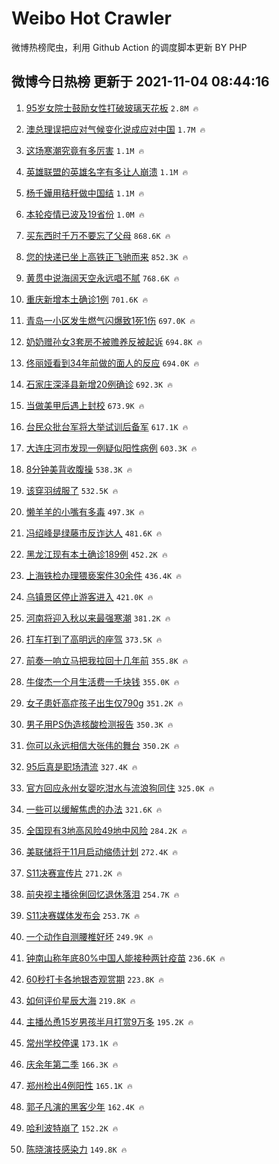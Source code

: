 # Weibo Hot Crawler 



微博热榜爬虫，利用 Github Action 的调度脚本更新 BY PHP 


## 微博今日热榜 更新于 2021-11-04 08:44:16 
1. [95岁女院士鼓励女性打破玻璃天花板](https://s.weibo.com/weibo?q=%2395%E5%B2%81%E5%A5%B3%E9%99%A2%E5%A3%AB%E9%BC%93%E5%8A%B1%E5%A5%B3%E6%80%A7%E6%89%93%E7%A0%B4%E7%8E%BB%E7%92%83%E5%A4%A9%E8%8A%B1%E6%9D%BF%23&Refer=top) `2.8M 🔥` 

1. [澳总理误把应对气候变化说成应对中国](https://s.weibo.com/weibo?q=%23%E6%BE%B3%E6%80%BB%E7%90%86%E8%AF%AF%E6%8A%8A%E5%BA%94%E5%AF%B9%E6%B0%94%E5%80%99%E5%8F%98%E5%8C%96%E8%AF%B4%E6%88%90%E5%BA%94%E5%AF%B9%E4%B8%AD%E5%9B%BD%23&Refer=top) `1.7M 🔥` 

1. [这场寒潮究竟有多厉害](https://s.weibo.com/weibo?q=%23%E8%BF%99%E5%9C%BA%E5%AF%92%E6%BD%AE%E7%A9%B6%E7%AB%9F%E6%9C%89%E5%A4%9A%E5%8E%89%E5%AE%B3%23&Refer=top) `1.1M 🔥` 

1. [英雄联盟的英雄名字有多让人崩溃](https://s.weibo.com/weibo?q=%23%E8%8B%B1%E9%9B%84%E8%81%94%E7%9B%9F%E7%9A%84%E8%8B%B1%E9%9B%84%E5%90%8D%E5%AD%97%E6%9C%89%E5%A4%9A%E8%AE%A9%E4%BA%BA%E5%B4%A9%E6%BA%83%23&Refer=top) `1.1M 🔥` 

1. [杨千嬅用秸秆做中国结](https://s.weibo.com/weibo?q=%23%E6%9D%A8%E5%8D%83%E5%AC%85%E7%94%A8%E7%A7%B8%E7%A7%86%E5%81%9A%E4%B8%AD%E5%9B%BD%E7%BB%93%23&Refer=top) `1.1M 🔥` 

1. [本轮疫情已波及19省份](https://s.weibo.com/weibo?q=%23%E6%9C%AC%E8%BD%AE%E7%96%AB%E6%83%85%E5%B7%B2%E6%B3%A2%E5%8F%8A19%E7%9C%81%E4%BB%BD%23&Refer=top) `1.0M 🔥` 

1. [买东西时千万不要忘了父母](https://s.weibo.com/weibo?q=%23%E4%B9%B0%E4%B8%9C%E8%A5%BF%E6%97%B6%E5%8D%83%E4%B8%87%E4%B8%8D%E8%A6%81%E5%BF%98%E4%BA%86%E7%88%B6%E6%AF%8D%23&Refer=top) `868.6K 🔥` 

1. [您的快递已坐上高铁正飞驰而来](https://s.weibo.com/weibo?q=%23%E6%82%A8%E7%9A%84%E5%BF%AB%E9%80%92%E5%B7%B2%E5%9D%90%E4%B8%8A%E9%AB%98%E9%93%81%E6%AD%A3%E9%A3%9E%E9%A9%B0%E8%80%8C%E6%9D%A5%23&Refer=top) `852.3K 🔥` 

1. [黄贯中说海阔天空永远唱不腻](https://s.weibo.com/weibo?q=%23%E9%BB%84%E8%B4%AF%E4%B8%AD%E8%AF%B4%E6%B5%B7%E9%98%94%E5%A4%A9%E7%A9%BA%E6%B0%B8%E8%BF%9C%E5%94%B1%E4%B8%8D%E8%85%BB%23&Refer=top) `768.6K 🔥` 

1. [重庆新增本土确诊1例](https://s.weibo.com/weibo?q=%23%E9%87%8D%E5%BA%86%E6%96%B0%E5%A2%9E%E6%9C%AC%E5%9C%9F%E7%A1%AE%E8%AF%8A1%E4%BE%8B%23&Refer=top) `701.6K 🔥` 

1. [青岛一小区发生燃气闪爆致1死1伤](https://s.weibo.com/weibo?q=%23%E9%9D%92%E5%B2%9B%E4%B8%80%E5%B0%8F%E5%8C%BA%E5%8F%91%E7%94%9F%E7%87%83%E6%B0%94%E9%97%AA%E7%88%86%E8%87%B41%E6%AD%BB1%E4%BC%A4%23&Refer=top) `697.0K 🔥` 

1. [奶奶赠孙女3套房不被赡养反被起诉](https://s.weibo.com/weibo?q=%23%E5%A5%B6%E5%A5%B6%E8%B5%A0%E5%AD%99%E5%A5%B33%E5%A5%97%E6%88%BF%E4%B8%8D%E8%A2%AB%E8%B5%A1%E5%85%BB%E5%8F%8D%E8%A2%AB%E8%B5%B7%E8%AF%89%23&Refer=top) `694.8K 🔥` 

1. [佟丽娅看到34年前做的面人的反应](https://s.weibo.com/weibo?q=%23%E4%BD%9F%E4%B8%BD%E5%A8%85%E7%9C%8B%E5%88%B034%E5%B9%B4%E5%89%8D%E5%81%9A%E7%9A%84%E9%9D%A2%E4%BA%BA%E7%9A%84%E5%8F%8D%E5%BA%94%23&Refer=top) `694.0K 🔥` 

1. [石家庄深泽县新增20例确诊](https://s.weibo.com/weibo?q=%23%E7%9F%B3%E5%AE%B6%E5%BA%84%E6%B7%B1%E6%B3%BD%E5%8E%BF%E6%96%B0%E5%A2%9E20%E4%BE%8B%E7%A1%AE%E8%AF%8A%23&Refer=top) `692.3K 🔥` 

1. [当做美甲后遇上封校](https://s.weibo.com/weibo?q=%23%E5%BD%93%E5%81%9A%E7%BE%8E%E7%94%B2%E5%90%8E%E9%81%87%E4%B8%8A%E5%B0%81%E6%A0%A1%23&Refer=top) `673.9K 🔥` 

1. [台民众批台军将大举试训后备军](https://s.weibo.com/weibo?q=%23%E5%8F%B0%E6%B0%91%E4%BC%97%E6%89%B9%E5%8F%B0%E5%86%9B%E5%B0%86%E5%A4%A7%E4%B8%BE%E8%AF%95%E8%AE%AD%E5%90%8E%E5%A4%87%E5%86%9B%23&Refer=top) `617.1K 🔥` 

1. [大连庄河市发现一例疑似阳性病例](https://s.weibo.com/weibo?q=%23%E5%A4%A7%E8%BF%9E%E5%BA%84%E6%B2%B3%E5%B8%82%E5%8F%91%E7%8E%B0%E4%B8%80%E4%BE%8B%E7%96%91%E4%BC%BC%E9%98%B3%E6%80%A7%E7%97%85%E4%BE%8B%23&Refer=top) `603.3K 🔥` 

1. [8分钟美背收腹操](https://s.weibo.com/weibo?q=%238%E5%88%86%E9%92%9F%E7%BE%8E%E8%83%8C%E6%94%B6%E8%85%B9%E6%93%8D%23&Refer=top) `538.3K 🔥` 

1. [该穿羽绒服了](https://s.weibo.com/weibo?q=%23%E8%AF%A5%E7%A9%BF%E7%BE%BD%E7%BB%92%E6%9C%8D%E4%BA%86%23&Refer=top) `532.5K 🔥` 

1. [懒羊羊的小嘴有多毒](https://s.weibo.com/weibo?q=%23%E6%87%92%E7%BE%8A%E7%BE%8A%E7%9A%84%E5%B0%8F%E5%98%B4%E6%9C%89%E5%A4%9A%E6%AF%92%23&Refer=top) `497.3K 🔥` 

1. [冯绍峰是绿藤市反诈达人](https://s.weibo.com/weibo?q=%23%E5%86%AF%E7%BB%8D%E5%B3%B0%E6%98%AF%E7%BB%BF%E8%97%A4%E5%B8%82%E5%8F%8D%E8%AF%88%E8%BE%BE%E4%BA%BA%23&Refer=top) `481.6K 🔥` 

1. [黑龙江现有本土确诊189例](https://s.weibo.com/weibo?q=%23%E9%BB%91%E9%BE%99%E6%B1%9F%E7%8E%B0%E6%9C%89%E6%9C%AC%E5%9C%9F%E7%A1%AE%E8%AF%8A189%E4%BE%8B%23&Refer=top) `452.2K 🔥` 

1. [上海铁检办理猥亵案件30余件](https://s.weibo.com/weibo?q=%23%E4%B8%8A%E6%B5%B7%E9%93%81%E6%A3%80%E5%8A%9E%E7%90%86%E7%8C%A5%E4%BA%B5%E6%A1%88%E4%BB%B630%E4%BD%99%E4%BB%B6%23&Refer=top) `436.4K 🔥` 

1. [乌镇景区停止游客进入](https://s.weibo.com/weibo?q=%23%E4%B9%8C%E9%95%87%E6%99%AF%E5%8C%BA%E5%81%9C%E6%AD%A2%E6%B8%B8%E5%AE%A2%E8%BF%9B%E5%85%A5%23&Refer=top) `421.0K 🔥` 

1. [河南将迎入秋以来最强寒潮](https://s.weibo.com/weibo?q=%23%E6%B2%B3%E5%8D%97%E5%B0%86%E8%BF%8E%E5%85%A5%E7%A7%8B%E4%BB%A5%E6%9D%A5%E6%9C%80%E5%BC%BA%E5%AF%92%E6%BD%AE%23&Refer=top) `381.2K 🔥` 

1. [打车打到了高明远的座驾](https://s.weibo.com/weibo?q=%23%E6%89%93%E8%BD%A6%E6%89%93%E5%88%B0%E4%BA%86%E9%AB%98%E6%98%8E%E8%BF%9C%E7%9A%84%E5%BA%A7%E9%A9%BE%23&Refer=top) `373.5K 🔥` 

1. [前奏一响立马把我拉回十几年前](https://s.weibo.com/weibo?q=%E5%89%8D%E5%A5%8F%E4%B8%80%E5%93%8D%E7%AB%8B%E9%A9%AC%E6%8A%8A%E6%88%91%E6%8B%89%E5%9B%9E%E5%8D%81%E5%87%A0%E5%B9%B4%E5%89%8D&Refer=top) `355.8K 🔥` 

1. [牛俊杰一个月生活费一千块钱](https://s.weibo.com/weibo?q=%23%E7%89%9B%E4%BF%8A%E6%9D%B0%E4%B8%80%E4%B8%AA%E6%9C%88%E7%94%9F%E6%B4%BB%E8%B4%B9%E4%B8%80%E5%8D%83%E5%9D%97%E9%92%B1%23&Refer=top) `355.0K 🔥` 

1. [女子患妊高症孩子出生仅790g](https://s.weibo.com/weibo?q=%23%E5%A5%B3%E5%AD%90%E6%82%A3%E5%A6%8A%E9%AB%98%E7%97%87%E5%AD%A9%E5%AD%90%E5%87%BA%E7%94%9F%E4%BB%85790g%23&Refer=top) `351.2K 🔥` 

1. [男子用PS伪造核酸检测报告](https://s.weibo.com/weibo?q=%23%E7%94%B7%E5%AD%90%E7%94%A8PS%E4%BC%AA%E9%80%A0%E6%A0%B8%E9%85%B8%E6%A3%80%E6%B5%8B%E6%8A%A5%E5%91%8A%23&Refer=top) `350.3K 🔥` 

1. [你可以永远相信大张伟的舞台](https://s.weibo.com/weibo?q=%23%E4%BD%A0%E5%8F%AF%E4%BB%A5%E6%B0%B8%E8%BF%9C%E7%9B%B8%E4%BF%A1%E5%A4%A7%E5%BC%A0%E4%BC%9F%E7%9A%84%E8%88%9E%E5%8F%B0%23&Refer=top) `350.2K 🔥` 

1. [95后真是职场清流](https://s.weibo.com/weibo?q=%2395%E5%90%8E%E7%9C%9F%E6%98%AF%E8%81%8C%E5%9C%BA%E6%B8%85%E6%B5%81%23&Refer=top) `327.4K 🔥` 

1. [官方回应永州女婴吃泔水与流浪狗同住](https://s.weibo.com/weibo?q=%23%E5%AE%98%E6%96%B9%E5%9B%9E%E5%BA%94%E6%B0%B8%E5%B7%9E%E5%A5%B3%E5%A9%B4%E5%90%83%E6%B3%94%E6%B0%B4%E4%B8%8E%E6%B5%81%E6%B5%AA%E7%8B%97%E5%90%8C%E4%BD%8F%23&Refer=top) `325.0K 🔥` 

1. [一些可以缓解焦虑的办法](https://s.weibo.com/weibo?q=%23%E4%B8%80%E4%BA%9B%E5%8F%AF%E4%BB%A5%E7%BC%93%E8%A7%A3%E7%84%A6%E8%99%91%E7%9A%84%E5%8A%9E%E6%B3%95%23&Refer=top) `321.6K 🔥` 

1. [全国现有3地高风险49地中风险](https://s.weibo.com/weibo?q=%23%E5%85%A8%E5%9B%BD%E7%8E%B0%E6%9C%893%E5%9C%B0%E9%AB%98%E9%A3%8E%E9%99%A949%E5%9C%B0%E4%B8%AD%E9%A3%8E%E9%99%A9%23&Refer=top) `284.2K 🔥` 

1. [美联储将于11月启动缩债计划](https://s.weibo.com/weibo?q=%23%E7%BE%8E%E8%81%94%E5%82%A8%E5%B0%86%E4%BA%8E11%E6%9C%88%E5%90%AF%E5%8A%A8%E7%BC%A9%E5%80%BA%E8%AE%A1%E5%88%92%23&Refer=top) `272.4K 🔥` 

1. [S11决赛宣传片](https://s.weibo.com/weibo?q=%23S11%E5%86%B3%E8%B5%9B%E5%AE%A3%E4%BC%A0%E7%89%87%23&Refer=top) `271.2K 🔥` 

1. [前央视主播徐俐回忆退休落泪](https://s.weibo.com/weibo?q=%23%E5%89%8D%E5%A4%AE%E8%A7%86%E4%B8%BB%E6%92%AD%E5%BE%90%E4%BF%90%E5%9B%9E%E5%BF%86%E9%80%80%E4%BC%91%E8%90%BD%E6%B3%AA%23&Refer=top) `254.7K 🔥` 

1. [S11决赛媒体发布会](https://s.weibo.com/weibo?q=%23S11%E5%86%B3%E8%B5%9B%E5%AA%92%E4%BD%93%E5%8F%91%E5%B8%83%E4%BC%9A%23&Refer=top) `253.7K 🔥` 

1. [一个动作自测腰椎好坏](https://s.weibo.com/weibo?q=%23%E4%B8%80%E4%B8%AA%E5%8A%A8%E4%BD%9C%E8%87%AA%E6%B5%8B%E8%85%B0%E6%A4%8E%E5%A5%BD%E5%9D%8F%23&Refer=top) `249.9K 🔥` 

1. [钟南山称年底80%中国人能接种两针疫苗](https://s.weibo.com/weibo?q=%23%E9%92%9F%E5%8D%97%E5%B1%B1%E7%A7%B0%E5%B9%B4%E5%BA%9580%25%E4%B8%AD%E5%9B%BD%E4%BA%BA%E8%83%BD%E6%8E%A5%E7%A7%8D%E4%B8%A4%E9%92%88%E7%96%AB%E8%8B%97%23&Refer=top) `236.6K 🔥` 

1. [60秒打卡各地银杏观赏期](https://s.weibo.com/weibo?q=%2360%E7%A7%92%E6%89%93%E5%8D%A1%E5%90%84%E5%9C%B0%E9%93%B6%E6%9D%8F%E8%A7%82%E8%B5%8F%E6%9C%9F%23&Refer=top) `223.8K 🔥` 

1. [如何评价星辰大海](https://s.weibo.com/weibo?q=%23%E5%A6%82%E4%BD%95%E8%AF%84%E4%BB%B7%E6%98%9F%E8%BE%B0%E5%A4%A7%E6%B5%B7%23&Refer=top) `219.8K 🔥` 

1. [主播怂恿15岁男孩半月打赏9万多](https://s.weibo.com/weibo?q=%23%E4%B8%BB%E6%92%AD%E6%80%82%E6%81%BF15%E5%B2%81%E7%94%B7%E5%AD%A9%E5%8D%8A%E6%9C%88%E6%89%93%E8%B5%8F9%E4%B8%87%E5%A4%9A%23&Refer=top) `195.2K 🔥` 

1. [常州学校停课](https://s.weibo.com/weibo?q=%23%E5%B8%B8%E5%B7%9E%E5%AD%A6%E6%A0%A1%E5%81%9C%E8%AF%BE%23&Refer=top) `173.1K 🔥` 

1. [庆余年第二季](https://s.weibo.com/weibo?q=%23%E5%BA%86%E4%BD%99%E5%B9%B4%E7%AC%AC%E4%BA%8C%E5%AD%A3%23&Refer=top) `166.3K 🔥` 

1. [郑州检出4例阳性](https://s.weibo.com/weibo?q=%23%E9%83%91%E5%B7%9E%E6%A3%80%E5%87%BA4%E4%BE%8B%E9%98%B3%E6%80%A7%23&Refer=top) `165.1K 🔥` 

1. [郭子凡演的黑客少年](https://s.weibo.com/weibo?q=%23%E9%83%AD%E5%AD%90%E5%87%A1%E6%BC%94%E7%9A%84%E9%BB%91%E5%AE%A2%E5%B0%91%E5%B9%B4%23&Refer=top) `162.4K 🔥` 

1. [哈利波特崩了](https://s.weibo.com/weibo?q=%23%E5%93%88%E5%88%A9%E6%B3%A2%E7%89%B9%E5%B4%A9%E4%BA%86%23&Refer=top) `152.2K 🔥` 

1. [陈晓演技感染力](https://s.weibo.com/weibo?q=%23%E9%99%88%E6%99%93%E6%BC%94%E6%8A%80%E6%84%9F%E6%9F%93%E5%8A%9B%23&Refer=top) `149.8K 🔥` 

